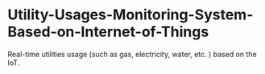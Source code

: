 # Utility-Usages-Monitoring-System-Based-on-Internet-of-Things
Real-time utilities usage (such as gas, electricity, water, etc. ) based on the IoT.
